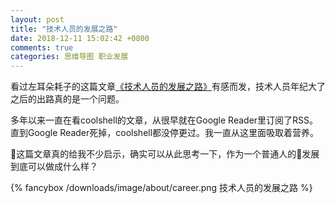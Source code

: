 ```yaml
---
layout: post
title: "技术人员的发展之路"
date: 2018-12-11 15:02:42 +0800
comments: true
categories: 思维导图 职业发展
---
```

看过左耳朵耗子的这篇文章[《技术人员的发展之路》](https://coolshell.cn/articles/17583.html)有感而发，技术人员年纪大了之后的出路真的是一个问题。

多年以来一直在看coolshell的文章，从很早就在Google Reader里订阅了RSS。直到Google Reader死掉，coolshell都没停更过。我一直从这里面吸取着营养。

<!-- more -->

这篇文章真的给我不少启示，确实可以从此思考一下，作为一个普通人的发展到底可以做成什么样？

{% fancybox /downloads/image/about/career.png 技术人员的发展之路 %}